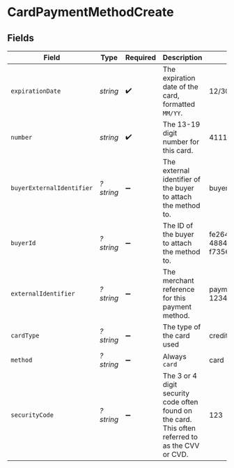 # CardPaymentMethodCreate


## Fields

| Field                                                                                             | Type                                                                                              | Required                                                                                          | Description                                                                                       | Example                                                                                           |
| ------------------------------------------------------------------------------------------------- | ------------------------------------------------------------------------------------------------- | ------------------------------------------------------------------------------------------------- | ------------------------------------------------------------------------------------------------- | ------------------------------------------------------------------------------------------------- |
| `expirationDate`                                                                                  | *string*                                                                                          | :heavy_check_mark:                                                                                | The expiration date of the card, formatted `MM/YY`.                                               | 12/30                                                                                             |
| `number`                                                                                          | *string*                                                                                          | :heavy_check_mark:                                                                                | The 13-19 digit number for this card.                                                             | 4111111111111111                                                                                  |
| `buyerExternalIdentifier`                                                                         | *?string*                                                                                         | :heavy_minus_sign:                                                                                | The external identifier of the buyer to attach the method to.                                     | buyer-12345                                                                                       |
| `buyerId`                                                                                         | *?string*                                                                                         | :heavy_minus_sign:                                                                                | The ID of the buyer to attach the method to.                                                      | fe26475d-ec3e-4884-9553-f7356683f7f9                                                              |
| `externalIdentifier`                                                                              | *?string*                                                                                         | :heavy_minus_sign:                                                                                | The merchant reference for this payment method.                                                   | payment-method-12345                                                                              |
| `cardType`                                                                                        | *?string*                                                                                         | :heavy_minus_sign:                                                                                | The type of the card used                                                                         | credit                                                                                            |
| `method`                                                                                          | *?string*                                                                                         | :heavy_minus_sign:                                                                                | Always `card`                                                                                     | card                                                                                              |
| `securityCode`                                                                                    | *?string*                                                                                         | :heavy_minus_sign:                                                                                | The 3 or 4 digit security code often found on the card. This often referred to as the CVV or CVD. | 123                                                                                               |